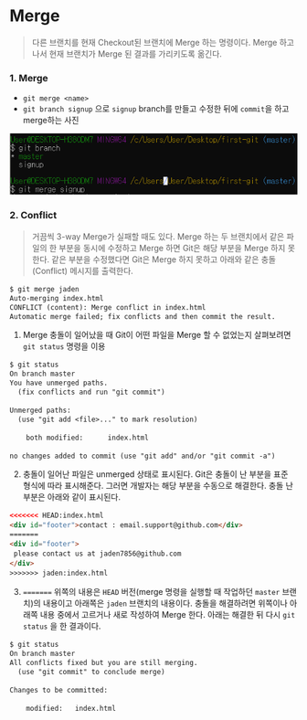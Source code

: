 # Merge

>  다른 브랜치를 현재 Checkout된 브랜치에 Merge 하는 명령이다. Merge 하고 나서 현재 브랜치가 Merge 된 결과를 가리키도록 옮긴다.



### 1. Merge

- `git merge <name>` 
- `git branch signup` 으로 `signup` branch를 만들고 수정한 뒤에 `commit`을 하고 merge하는 사진

![](git-merge.assets/1.PNG)





### 2. Conflict

>  거끔씩 3-way Merge가 실패할 때도 있다. Merge 하는 두 브랜치에서 같은 파일의 한 부분을 동시에 수정하고 Merge 하면 Git은 해당 부분을 Merge 하지 못한다.  같은 부분을 수정했다면 Git은 Merge 하지 못하고 아래와 같은 충돌(Conflict) 메시지를 출력한다.

```
$ git merge jaden
Auto-merging index.html
CONFLICT (content): Merge conflict in index.html
Automatic merge failed; fix conflicts and then commit the result.
```



1. Merge 충돌이 일어났을 때 Git이 어떤 파일을 Merge 할 수 없었는지 살펴보려면 `git status` 명령을 이용


```console
$ git status
On branch master
You have unmerged paths.
  (fix conflicts and run "git commit")

Unmerged paths:
  (use "git add <file>..." to mark resolution)

    both modified:      index.html

no changes added to commit (use "git add" and/or "git commit -a")
```



2. 충돌이 일어난 파일은 unmerged 상태로 표시된다. Git은 충돌이 난 부분을 표준 형식에 따라 표시해준다. 그러면 개발자는 해당 부분을 수동으로 해결한다. 충돌 난 부분은 아래와 같이 표시된다.

```html
<<<<<<< HEAD:index.html
<div id="footer">contact : email.support@github.com</div>
=======
<div id="footer">
 please contact us at jaden7856@github.com
</div>
>>>>>>> jaden:index.html
```



3. `=======` 위쪽의 내용은 `HEAD` 버전(merge 명령을 실행할 때 작업하던 `master` 브랜치)의 내용이고 아래쪽은 `jaden` 브랜치의 내용이다. 충돌을 해결하려면 위쪽이나 아래쪽 내용 중에서 고르거나 새로 작성하여 Merge 한다.  아래는 해결한 뒤 다시 `git status` 을 한 결과이다.

```console
$ git status
On branch master
All conflicts fixed but you are still merging.
  (use "git commit" to conclude merge)

Changes to be committed:

    modified:   index.html
```